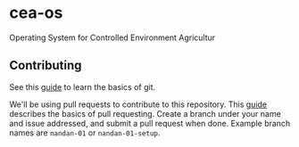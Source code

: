 # cea-os
Operating System for Controlled Environment Agricultur

## Contributing
See this [guide](https://rogerdudler.github.io/git-guide/) to learn the basics of git.

We'll be using pull requests to contribute to this repository. This [guide](https://unito.io/blog/beginners-guide-to-github/) describes the basics of pull requesting. Create a branch under your name and issue addressed, and submit a pull request when done. Example branch names are `nandan-01` or `nandan-01-setup`.
